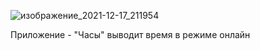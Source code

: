 ![изображение_2021-12-17_211954](https://user-images.githubusercontent.com/89924811/146596792-9908b4a9-6b4e-4900-a2bb-116110cd2490.png)

Приложение - "Часы" выводит время в режиме онлайн
